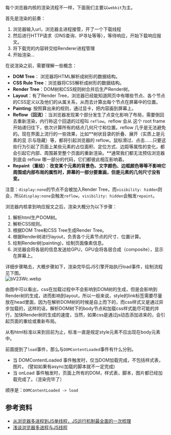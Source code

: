 每个浏览器内核的渲染流程不一样，下面我们主要以`webkit`为主。

首先是渲染的前奏：

1. 浏览器输入url，浏览器主进程接管，开了一个下载线程
2. 然后进行HTTP请求（DNS查询、IP寻址等等），等待响应，开始下载响应报文。
3. 将下载完的内容转交给Renderer进程管理
4. 开始渲染...

在说渲染之前，需要理解一些概念：

- **DOM Tree**： 浏览器将HTML解析成树形的数据结构。
- **CSS Rule Tree**：浏览器将CSS解析成树形的数据结构。
- **Render Tree**：DOM树和CSS规则树合并后生产Render树。
- **Layout**：有了Render Tree，浏览器已经能知道网页中有哪些节点、各个节点的CSS定义以及他们的从属关系，从而去计算出每个节点在屏幕中的位置。
- **Painting**: 按照算出来的规则，通过显卡，把内容画到屏幕上。
- **Reflow（回流）**：当浏览器发现某个部分发生了点变化影响了布局，需要倒回去重新渲染，内行称这个回退的过程叫 `reflow`。reflow 会从 <html> 这个 root frame 开始递归往下，依次计算所有的结点几何尺寸和位置。reflow 几乎是无法避免的。现在界面上流行的一些效果，比如**树状目录的折叠、展开（实质上是元素的显 示与隐藏）等，都将引起浏览器的 reflow。鼠标滑过、点击……只要这些行为引起了页面上某些元素的占位面积、定位方式、边距等属性的变化，都会引起它内部、周围甚至整个页面的重新渲染。**通常我们都无法预估浏览器到底会 reflow 哪一部分的代码，它们都彼此相互影响着。
- **Repaint（重绘）**：**改变某个元素的背景色、文字颜色、边框颜色等等不影响它周围或内部布局的属性时，屏幕的一部分要重画，但是元素的几何尺寸没有变。**

注意：`display:none`的节点不会被加入Render Tree，而`visibility: hidden`则会，所以`display:none`会触发`reflow`，`visibility: hidden`会触发`repaint`。

浏览器内核拿到响应报文之后，渲染大概分为以下步骤：

1. 解析html生产DOM树。
2. 解析CSS规则。
3. 根据DOM Tree和CSS Tree生成Render Tree。
4. 根据Render树进行layout，负责各个元素节点的尺寸、位置计算。
5. 绘制Render树(painting)，绘制页面像素信息。
6. 浏览器会将各层的信息发送给GPU，GPU会将各层合成（composite），显示在屏幕上。

详细步骤略去，大概步骤如下，渲染完毕后JS引擎开始执行load事件，绘制流程见下图。<br />![bV23Wc.webp](https://cdn.nlark.com/yuque/0/2021/webp/2213540/1613804039646-d6d7df67-2ab1-418c-b561-ba4b61947909.webp#align=left&display=inline&height=313&originHeight=313&originWidth=800&size=21878&status=done&style=none&width=800)

由图中可以看出，css在加载过程中不会影响到DOM树的生成，但是会影响到Render树的生成，进而影响到layout，所以一般来说，style的link标签需要尽量放在head里面，因为在解析DOM树的时候是自上而下的，而css样式又是通过异步加载的，这样的话，解析DOM树下的body节点和加载css样式能尽可能的并行，加快Render树的生成的速度，当然，如果css是通过js动态添加进来的，会引起页面的重绘或重新布局。

从有html标准以来到目前为止，标准一直是规定style元素不应出现在body元素中。

前面提到了`load`事件，那么与`DOMContentLoaded`事件有什么分别。

- 当 DOMContentLoaded 事件触发时，仅当DOM加载完成，不包括样式表，图片。 (譬如如果有async加载的脚本就不一定完成)
- 当 onLoad 事件触发时，页面上所有的DOM，样式表，脚本，图片都已经加载完成了。（渲染完毕了）

顺序是：`DOMContentLoaded -> load`

<a name="8lFkz"></a>
## 参考资料

- [从浏览器多进程到JS单线程，JS运行机制最全面的一次梳理](https://segmentfault.com/a/1190000012925872)
- [浅谈浏览器多进程与JS线程](https://segmentfault.com/a/1190000013083967)

